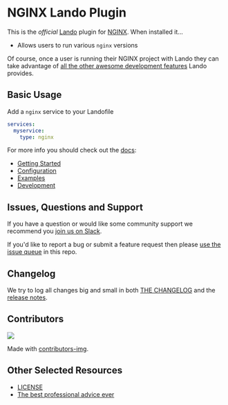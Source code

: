 # NGINX Lando Plugin

This is the _official_ [Lando](https://lando.dev) plugin for [NGINX](https://www.nginx.com/resources/wiki/). When installed it...

* Allows users to run various `nginx` versions

Of course, once a user is running their NGINX project with Lando they can take advantage of [all the other awesome development features](https://docs.lando.dev) Lando provides.

## Basic Usage

Add a `nginx` service to your Landofile

```yaml
services:
  myservice:
    type: nginx
```

For more info you should check out the [docs](https://docs.lando.dev/nginx):

* [Getting Started](https://docs.lando.dev/nginx/)
* [Configuration](https://docs.lando.dev/nginx/config.html)
* [Examples](https://github.com/lando/nginx/tree/main/examples)
* [Development](https://docs.lando.dev/nginx/development.html)

## Issues, Questions and Support

If you have a question or would like some community support we recommend you [join us on Slack](https://launchpass.com/devwithlando).

If you'd like to report a bug or submit a feature request then please [use the issue queue](https://github.com/lando/nginx/issues/new/choose) in this repo.

## Changelog

We try to log all changes big and small in both [THE CHANGELOG](https://github.com/lando/nginx/blob/main/CHANGELOG.md) and the [release notes](https://github.com/lando/nginx/releases).

## Contributors

<a href="https://github.com/lando/nginx/graphs/contributors">
  <img src="https://contrib.rocks/image?repo=lando/nginx" />
</a>

Made with [contributors-img](https://contrib.rocks).

## Other Selected Resources

* [LICENSE](https://github.com/lando/nginx/blob/main/LICENSE.md)
* [The best professional advice ever](https://www.youtube.com/watch?v=tkBVDh7my9Q)